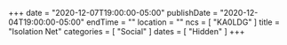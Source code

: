 +++
date = "2020-12-07T19:00:00-05:00"
publishDate = "2020-12-04T19:00:00-05:00"
endTime = ""
location = ""
ncs = [ "KA0LDG" ]
title = "Isolation Net"
categories = [ "Social" ]
dates = [ "Hidden" ]
+++
